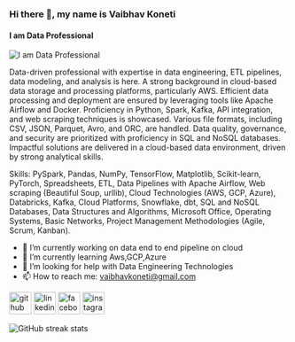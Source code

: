 ### Hi there 👋, my name is Vaibhav Koneti
#### I am Data Professional
![I am Data Professional](https://media.licdn.com/dms/image/D5616AQHnxAMguNebBg/profile-displaybackgroundimage-shrink_350_1400/0/1686927955904?e=1692230400&v=beta&t=mklXhfY7nF_2y1hb-XbCDcScse923yHCbeTf3MiFMVo)

Data-driven professional with expertise in data engineering, ETL pipelines, data modeling, and analysis
is here. A strong background in cloud-based data storage and processing platforms, particularly AWS.
Efficient data processing and deployment are ensured by leveraging tools like Apache Airflow and
Docker. Proficiency in Python, Spark, Kafka, API integration, and web scraping techniques is showcased.
Various file formats, including CSV, JSON, Parquet, Avro, and ORC, are handled. Data quality,
governance, and security are prioritized with proficiency in SQL and NoSQL databases. Impactful
solutions are delivered in a cloud-based data environment, driven by strong analytical skills.

Skills: PySpark, Pandas, NumPy, TensorFlow, Matplotlib, Scikit-learn, PyTorch, Spreadsheets, ETL, Data Pipelines with Apache Airflow, Web scraping (Beautiful Soup, urllib), Cloud Technologies (AWS, GCP, Azure), Databricks, Kafka, Cloud Platforms, Snowflake, dbt, SQL and NoSQL Databases, Data Structures and Algorithms, Microsoft Office, Operating Systems, Basic Networks, Project Management Methodologies (Agile, Scrum, Kanban).

- 🔭 I’m currently working on data end to end pipeline on cloud 
- 🌱 I’m currently learning Aws,GCP,Azure 
- 🤔 I’m looking for help with Data Engineering Technologies 
- 📫 How to reach me: vaibhavkoneti@gmail.com 


[<img src='https://cdn.jsdelivr.net/npm/simple-icons@3.0.1/icons/github.svg' alt='github' height='40'>](https://github.com/vaibhavkoneti)  [<img src='https://cdn.jsdelivr.net/npm/simple-icons@3.0.1/icons/linkedin.svg' alt='linkedin' height='40'>](https://www.linkedin.com/in/https://www.linkedin.com/in/vaibhav-koneti-13913816b//)  [<img src='https://cdn.jsdelivr.net/npm/simple-icons@3.0.1/icons/facebook.svg' alt='facebook' height='40'>](https://www.facebook.com/vaibhav_cruz)  [<img src='https://cdn.jsdelivr.net/npm/simple-icons@3.0.1/icons/instagram.svg' alt='instagram' height='40'>](https://www.instagram.com/vaibhav_cruz/)  

![GitHub streak stats](https://streak-stats.demolab.com/?user=vaibhavkoneti)  

